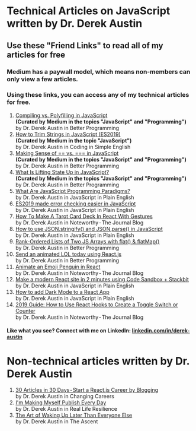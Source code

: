 # Technical Articles on JavaScript written by Dr. Derek Austin

## Use these "Friend Links" to read all of my articles for free

### Medium has a paywall model, which means non-members can only view a few articles.

### Using these links, you can access any of my technical articles for free.

1. [Compiling vs. Polyfilling in JavaScript](https://medium.com/better-programming/compiling-vs-polyfilling-in-javascript-6bbc5707a253?source=friends_link&sk=ec39c1e6c5427948cccd9ad7bfb30d3b)  
   **(Curated by Medium in the topics "JavaScript" and "Programming")**  
   by Dr. Derek Austin in Better Programming
1. [How to Trim Strings in JavaScript (ES2019)](https://medium.com/coding-in-simple-english/how-to-trim-strings-in-javascript-es2019-3823070c9316)  
   **(Curated by Medium in the topic "JavaScript")**  
   by Dr. Derek Austin in Coding in Simple English
1. [Making Sense of == vs. === in JavaScript](https://medium.com/better-programming/making-sense-of-vs-in-javascript-f9dbbc6352e3?source=friends_link&sk=41aba548525db38aa78ccf37c3821b9e)  
   **(Curated by Medium in the topics "JavaScript" and "Programming")**  
   by Dr. Derek Austin in Better Programming
1. [What Is Lifting State Up in JavaScript?](https://medium.com/better-programming/what-is-lifting-state-up-in-javascript-74fb12c6dd71?source=friends_link&sk=cec64ce34b07e3287d4998d435d0c42b)  
   **(Curated by Medium in the topics "JavaScript" and "Programming")**  
   by Dr. Derek Austin in Better Programming
1. [What Are JavaScript Programming Paradigms?](https://medium.com/javascript-in-plain-english/what-are-javascript-programming-paradigms-3ef0f576dfdb?source=friends_link&sk=2a4efe7351b328c54e45e6bc4d6ca20b)  
   by Dr. Derek Austin in JavaScript in Plain English
1. [ES2019 made error checking easier in JavaScript](https://medium.com/javascript-in-plain-english/es2019-made-error-checking-easier-in-javascript-9386e22d5794?source=friends_link&sk=717c90bca60d6c65b1d61f57c24ce1ae)  
   by Dr. Derek Austin in JavaScript in Plain English
1. [How To Make A Tarot Card Deck In React With Gestures](https://blog.usejournal.com/how-to-make-a-tarot-card-deck-in-react-with-gestures-76ab4ec8933c?source=friends_link&sk=a7a8d00747e5aa52946cc1e7c9354b3b)  
   by Dr. Derek Austin in Noteworthy - The Journal Blog
1. [How to use JSON.stringify() and JSON.parse() in JavaScript](https://medium.com/javascript-in-plain-english/how-to-use-stringify-and-parse-in-javascript-6b637b571a32?source=friends_link&sk=41e2f4e2c75d8d479c6cbd7245a7eb55)  
   by Dr. Derek Austin in JavaScript in Plain English
1. [Rank-Ordered Lists of Two JS Arrays with flat() & flatMap() ](https://medium.com/@derek_develops/rank-ordered-lists-of-two-js-arrays-with-flat-flatmap-32e0aff6c40f?source=friends_link&sk=d390f806f1aa217e0ad576f524100d92)  
   by Dr. Derek Austin in Better Programming
1. [Send an animated LOL today using React.js](https://medium.com/@derek_develops/send-an-animated-lol-today-using-react-js-aa18b09fbbed?source=friends_link&sk=a53d318e5a260186e8c10285d4d7fb61)  
   by Dr. Derek Austin in Better Programming
1. [Animate an Emoji Penguin in React](https://blog.usejournal.com/animate-an-emoji-penguin-in-react-c697e05071e5?source=friends_link&sk=bb57fe6d8597e17beff415bb649daa4e)  
   by Dr. Derek Austin in Noteworthy - The Journal Blog
1. [Make a modern React site in 2 minutes using Code Sandbox + Stackbit](https://medium.com/javascript-in-plain-english/make-a-modern-react-site-in-2-min-using-code-sandbox-stackbit-18e83c296073?source=friends_link&sk=6d4defb10b1a4a116ded5868803c12a2)  
   by Dr. Derek Austin in JavaScript in Plain English
1. [How to add Dark Mode to a React App](https://medium.com/javascript-in-plain-english/dark-mode-for-any-react-app-2019-part-1-of-a-series-on-day-night-toggles-b320ece903f7?source=friends_link&sk=db2c2507a8873ff3e753b928278472b3)  
   by Dr. Derek Austin in JavaScript in Plain English
1. [2019 Guide: How to Use React Hooks to Create a Toggle Switch or Counter](https://blog.usejournal.com/2019-guide-how-to-use-react-hooks-to-create-a-toggle-switch-or-counter-dd9f5cd7062a?source=friends_link&sk=15da0f12c35552f47455318c72bdf7eb)  
   by Dr. Derek Austin in Noteworthy - The Journal Blog

#### Like what you see? Connect with me on LinkedIn: [linkedin.com/in/derek-austin](https://linkedin.com/in/derek-austin)

# Non-technical articles written by Dr. Derek Austin

1. [30 Articles in 30 Days - Start a React.js Career by Blogging](https://medium.com/changing-careers/30-articles-in-30-days-start-a-react-js-career-on-medium-d6439da2417e)  
   by Dr. Derek Austin in Changing Careers
2. [I'm Making Myself Publish Every Day](https://medium.com/@derek_develops/im-making-myself-publish-every-day-ec29c00ad2c8?source=friends_link&sk=b9e3a4355e9b7436fae6ae808763cc45)  
   by Dr. Derek Austin in Real Life Resilience
3. [The Art of Waking Up Later Than Everyone Else](https://medium.com/the-ascent/the-art-of-waking-up-later-than-everyone-else-d9b04c60f599?source=friends_link&sk=d4fd49fa8d45630079b3de19b04fd48b)  
   by Dr. Derek Austin in The Ascent

